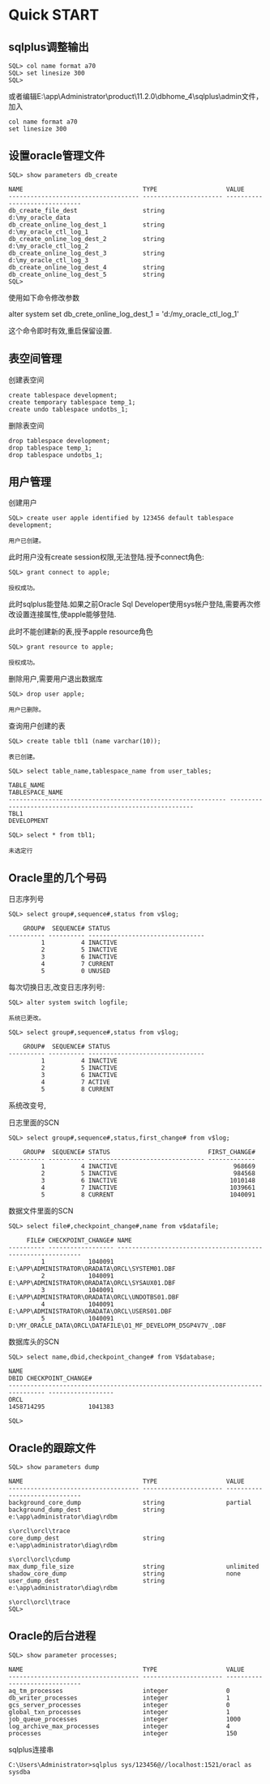 Quick START
==================================================================================================

sqlplus调整输出
---------------------------------------------------------

```
SQL> col name format a70
SQL> set linesize 300
SQL>
```

或者编辑E:\app\Administrator\product\11.2.0\dbhome_4\sqlplus\admin文件，加入

```
col name format a70
set linesize 300
```


设置oracle管理文件
--------------------------------------------------------------

```
SQL> show parameters db_create

NAME                                 TYPE                   VALUE
------------------------------------ ---------------------- ------------------------------
db_create_file_dest                  string                 d:\my_oracle_data
db_create_online_log_dest_1          string                 d:\my_oracle_ctl_log_1
db_create_online_log_dest_2          string                 d:\my_oracle_ctl_log_2
db_create_online_log_dest_3          string                 d:\my_oracle_ctl_log_3
db_create_online_log_dest_4          string
db_create_online_log_dest_5          string
SQL>

```

使用如下命令修改参数

alter system set db_crete_online_log_dest_1 = 'd:/my_oracle_ctl_log_1'

这个命令即时有效,重启保留设置.



表空间管理
------------------------------------------

创建表空间
```
create tablespace development;
create temporary tablespace temp_1;
create undo tablespace undotbs_1;
````

删除表空间
```
drop tablespace development;
drop tablespace temp_1;
drop tablespace undotbs_1;

```

用户管理
------------------------------------------------

创建用户

```
SQL> create user apple identified by 123456 default tablespace development;

用户已创建。
````

此时用户没有create session权限,无法登陆.授予connect角色:

```
SQL> grant connect to apple;

授权成功。
```

此时sqlplus能登陆.如果之前Oracle Sql Developer使用sys帐户登陆,需要再次修改设置连接属性,使apple能够登陆.


此时不能创建新的表,授予apple resource角色

```
SQL> grant resource to apple;

授权成功。
```

删除用户,需要用户退出数据库


```
SQL> drop user apple;

用户已删除。
```

查询用户创建的表

```
SQL> create table tbl1 (name varchar(10));

表已创建。

SQL> select table_name,tablespace_name from user_tables;

TABLE_NAME                                                   TABLESPACE_NAME
------------------------------------------------------------ ------------------------------------------------------------
TBL1                                                         DEVELOPMENT

SQL> select * from tbl1;

未选定行
```

Oracle里的几个号码
-----------------------------------------

日志序列号

```
SQL> select group#,sequence#,status from v$log;

    GROUP#  SEQUENCE# STATUS
---------- ---------- --------------------------------
         1          4 INACTIVE
         2          5 INACTIVE
         3          6 INACTIVE
         4          7 CURRENT
         5          0 UNUSED
```

每次切换日志,改变日志序列号:

```
SQL> alter system switch logfile;

系统已更改。

SQL> select group#,sequence#,status from v$log;

    GROUP#  SEQUENCE# STATUS
---------- ---------- --------------------------------
         1          4 INACTIVE
         2          5 INACTIVE
         3          6 INACTIVE
         4          7 ACTIVE
         5          8 CURRENT
```

系统改变号,


日志里面的SCN

```
SQL> select group#,sequence#,status,first_change# from v$log;

    GROUP#  SEQUENCE# STATUS                           FIRST_CHANGE#
---------- ---------- -------------------------------- -------------
         1          4 INACTIVE                                968669
         2          5 INACTIVE                                984568
         3          6 INACTIVE                               1010148
         4          7 INACTIVE                               1039661
         5          8 CURRENT                                1040091
```


数据文件里面的SCN


```
SQL> select file#,checkpoint_change#,name from v$datafile;

     FILE# CHECKPOINT_CHANGE# NAME
---------- ------------------ ------------------------------------------------------------
         1            1040091 E:\APP\ADMINISTRATOR\ORADATA\ORCL\SYSTEM01.DBF
         2            1040091 E:\APP\ADMINISTRATOR\ORADATA\ORCL\SYSAUX01.DBF
         3            1040091 E:\APP\ADMINISTRATOR\ORADATA\ORCL\UNDOTBS01.DBF
         4            1040091 E:\APP\ADMINISTRATOR\ORADATA\ORCL\USERS01.DBF
         5            1040091 D:\MY_ORACLE_DATA\ORCL\DATAFILE\O1_MF_DEVELOPM_D5GP4V7V_.DBF
```

数据库头的SCN


```
SQL> select name,dbid,checkpoint_change# from V$database;

NAME                                                                         DBID CHECKPOINT_CHANGE#
---------------------------------------------------------------------- ---------- ------------------
ORCL                                                                   1458714295            1041383

SQL>

```

Oracle的跟踪文件
----------------------------------------------------------

```
SQL> show parameters dump

NAME                                 TYPE                   VALUE
------------------------------------ ---------------------- ------------------------------
background_core_dump                 string                 partial
background_dump_dest                 string                 e:\app\administrator\diag\rdbm
                                                            s\orcl\orcl\trace
core_dump_dest                       string                 e:\app\administrator\diag\rdbm
                                                            s\orcl\orcl\cdump
max_dump_file_size                   string                 unlimited
shadow_core_dump                     string                 none
user_dump_dest                       string                 e:\app\administrator\diag\rdbm
                                                            s\orcl\orcl\trace
SQL>
```

Oracle的后台进程
--------------------------------------

```
SQL> show parameter processes;

NAME                                 TYPE                   VALUE
------------------------------------ ---------------------- ------------------------------
aq_tm_processes                      integer                0
db_writer_processes                  integer                1
gcs_server_processes                 integer                0
global_txn_processes                 integer                1
job_queue_processes                  integer                1000
log_archive_max_processes            integer                4
processes                            integer                150

```

sqlplus连接串

```
C:\Users\Administrator>sqlplus sys/123456@//localhost:1521/oracl as sysdba
```





